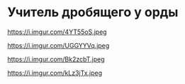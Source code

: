 # Учитель дробящего у орды

https://i.imgur.com/4YT55oS.jpeg

https://i.imgur.com/UGGYYVq.jpeg

https://i.imgur.com/Bk2zcbT.jpeg

https://i.imgur.com/kLz3jTx.jpeg